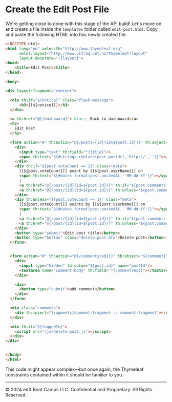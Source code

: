# Create the Edit Post File

We're getting close to done with this stage of the API build! Let's move on and create a file inside the `templates` folder called `edit-post.html`. Copy and paste the following HTML into this newly created file:

```html
<!DOCTYPE html>
<html lang="en" xmlns:th="http://www.thymeleaf.org"
      xmlns:layout="http://www.ultraq.net.nz/thymeleaf/layout"
      layout:decorate="~{layout}">
<head>
    <title>Edit Post</title>
</head>

<body>

<div layout:fragment="content">

  <div th:if="${notice}" class="flash-message">
      <h3>[[${notice}]]</h3>
  </div>

  <a th:href="@{/dashboard}"> &larr; Back to dashboard</a>
  <h2>
    Edit Post
  </h2>

  <form action="#" th:action="@{/posts/{id}(id=${post.id})}" th:object="${post}" method="post" class="edit-post-form">
    <div>
      <input type="text" th:field="*{title}"/>
      <span th:text="${#strings.replace(post.postUrl,'http://','')}"></span>
    </div>
    <div th:if="${post.voteCount == 1}" class="meta">
      [[${post.voteCount}]] point by [[${post.userName}]] on
      <span th:text="${#dates.format(post.postedAt, 'MM-dd-YY')}"></span>
      |
      <a th:href="@{/post/{id}(id=${post.id})}" th:if="${post.comments.size() == 1}">[[${post.comments.size()}]] comment</a>
      <a th:href="@{/post/{id}(id=${post.id})}" th:unless="${post.comments.size() == 1}">[[${post.comments.size()}]] comments</a>
    </div>
    <div th:unless="${post.voteCount == 1}" class="meta">
      [[${post.voteCount}]] points by [[${post.userName}]] on
      <span th:text="${#dates.format(post.postedAt, 'MM-dd-YY')}"></span>
      |
      <a th:href="@{/post/{id}(id=${post.id})}" th:if="${post.comments.size() == 1}">[[${post.comments.size()}]] comment</a>
      <a th:href="@{/post/{id}(id=${post.id})}" th:unless="${post.comments.size() == 1}">[[${post.comments.size()}]] comments</a>
    </div>
    <button type="submit">Edit post title</button>
    <button type="button" class="delete-post-btn">Delete post</button>
  </form>


  <form action="#" th:action="@{/comments/edit}" th:object="${comment}" method="post" class="comment-form">
    <div>
      <input type="hidden" th:value="${post.id}" name="postId"/>
      <textarea name="comment-body" th:field="*{commentText}"></textarea>
    </div>

    <div>
      <button type="submit">add comment</button>
    </div>
  </form>

  <div class="comments">
    <div th:insert="fragments/comment-fragment :: comment-fragment"></div>
  </div>

  <div th:if="${loggedIn}">
    <script src="/js/delete-post.js"></script>
  </div>
</div>


</body>
</html>
```

This code might appear complex—but once again, the Thymeleaf constraints contained within it should be familiar to you.

---
© 2024 edX Boot Camps LLC. Confidential and Proprietary. All Rights Reserved.